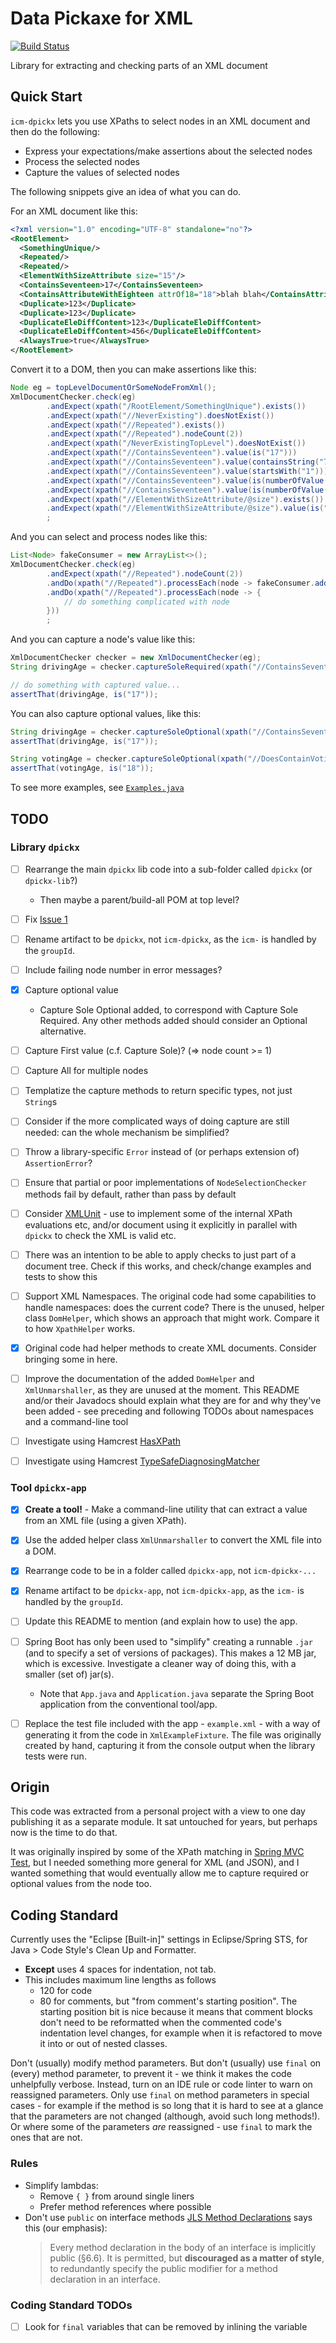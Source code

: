 Data Pickaxe for XML
====================

[![Build Status](https://travis-ci.org/ayeseeem/icm-dpickx.svg?branch=master)](https://travis-ci.org/ayeseeem/icm-dpickx)

Library for extracting and checking parts of an XML document


Quick Start
-----------

`icm-dpickx` lets you use XPaths to select nodes in an XML document and then
do the following:

- Express your expectations/make assertions about the selected nodes
- Process the selected nodes
- Capture the values of selected nodes

The following snippets give an idea of what you can do.

For an XML document like this:

```xml
<?xml version="1.0" encoding="UTF-8" standalone="no"?>
<RootElement>
  <SomethingUnique/>
  <Repeated/>
  <Repeated/>
  <ElementWithSizeAttribute size="15"/>
  <ContainsSeventeen>17</ContainsSeventeen>
  <ContainsAttributeWithEighteen attrOf18="18">blah blah</ContainsAttributeWithEighteen>
  <Duplicate>123</Duplicate>
  <Duplicate>123</Duplicate>
  <DuplicateEleDiffContent>123</DuplicateEleDiffContent>
  <DuplicateEleDiffContent>456</DuplicateEleDiffContent>
  <AlwaysTrue>true</AlwaysTrue>
</RootElement>
```

Convert it to a DOM, then you can make assertions like this:

```java
Node eg = topLevelDocumentOrSomeNodeFromXml();
XmlDocumentChecker.check(eg)
        .andExpect(xpath("/RootElement/SomethingUnique").exists())
        .andExpect(xpath("//NeverExisting").doesNotExist())
        .andExpect(xpath("//Repeated").exists())
        .andExpect(xpath("//Repeated").nodeCount(2))
        .andExpect(xpath("/NeverExistingTopLevel").doesNotExist())
        .andExpect(xpath("//ContainsSeventeen").value(is("17")))
        .andExpect(xpath("//ContainsSeventeen").value(containsString("7")))
        .andExpect(xpath("//ContainsSeventeen").value(startsWith("1")))
        .andExpect(xpath("//ContainsSeventeen").value(is(numberOfValue(17.0))))
        .andExpect(xpath("//ContainsSeventeen").value(is(numberOfValue(17))))
        .andExpect(xpath("//ElementWithSizeAttribute/@size").exists())
        .andExpect(xpath("//ElementWithSizeAttribute/@size").value(is("15")))
        ;
```

And you can select and process nodes like this:

```java
List<Node> fakeConsumer = new ArrayList<>();
XmlDocumentChecker.check(eg)
        .andExpect(xpath("//Repeated").nodeCount(2))
        .andDo(xpath("//Repeated").processEach(node -> fakeConsumer.add(node)))
        .andDo(xpath("//Repeated").processEach(node -> {
            // do something complicated with node
        }))
        ;
```

And you can capture a node's value like this:

```java
XmlDocumentChecker checker = new XmlDocumentChecker(eg);
String drivingAge = checker.captureSoleRequired(xpath("//ContainsSeventeen"));

// do something with captured value...
assertThat(drivingAge, is("17"));
```

You can also capture optional values, like this:

```java
String drivingAge = checker.captureSoleOptional(xpath("//ContainsSeventeen")).orElse("21");
assertThat(drivingAge, is("17"));

String votingAge = checker.captureSoleOptional(xpath("//DoesContainVotingAge")).orElse("18");
assertThat(votingAge, is("18"));
```


To see more examples, see [`Examples.java`](https://github.com/ayeseeem/icm-dpickx/blob/master/src/test/java/org/ayeseeem/dpick/xml/test/Examples.java "Examples")


TODO
----

### Library `dpickx` ###

- [ ] Rearrange the main `dpickx` lib code into a sub-folder called `dpickx` (or
      `dpickx-lib`?)
  - Then maybe a parent/build-all POM at top level?
- [ ] Fix [Issue 1](https://github.com/ayeseeem/icm-dpickx/issues/1#issue-733753076)
- [ ] Rename artifact to be `dpickx`, not `icm-dpickx`, as the `icm-` is
      handled by the `groupId`.
- [ ] Include failing node number in error messages?
- [x] Capture optional value
  - Capture Sole Optional added, to correspond with Capture Sole Required.
    Any other methods added should consider an Optional alternative.
- [ ] Capture First value (c.f. Capture Sole)? (=> node count >= 1)
- [ ] Capture All for multiple nodes
- [ ] Templatize the capture methods to return specific types, not just
      `String`s
- [ ] Consider if the more complicated ways of doing capture are still needed:
      can the whole mechanism be simplified?
- [ ] Throw a library-specific `Error` instead of (or perhaps extension of)
      `AssertionError`?
- [ ] Ensure that partial or poor implementations of `NodeSelectionChecker`
      methods fail by default, rather than pass by default
- [ ] Consider
      [XMLUnit](http://www.xmlunit.org/) - use to implement some of the internal
      XPath evaluations etc, and/or document using it explicitly in parallel
      with `dpickx` to check the XML is valid etc.
- [ ] There was an intention to be able to apply checks to just part of a
      document tree. Check if this works, and check/change examples and tests
      to show this
- [ ] Support XML Namespaces. The original code had some capabilities to handle
      namespaces: does the current code? There is the unused, helper class
      `DomHelper`, which shows an approach that might work. Compare it to how
      `XpathHelper` works.
- [x] Original code had helper methods to create XML documents. Consider
      bringing some in here.
- [ ] Improve the documentation of the added `DomHelper` and `XmlUnmarshaller`,
      as they are unused at the moment. This README and/or their Javadocs
      should explain what they are for and why they've been added - see
      preceding and following TODOs about namespaces and a command-line tool
- [ ] Investigate using Hamcrest
      [HasXPath](http://hamcrest.org/JavaHamcrest/javadoc/1.3/org/hamcrest/xml/HasXPath.html)
- [ ] Investigate using Hamcrest
      [TypeSafeDiagnosingMatcher](http://hamcrest.org/JavaHamcrest/javadoc/1.3/org/hamcrest/TypeSafeDiagnosingMatcher.html)


### Tool `dpickx-app` ###

- [x] **Create a tool!** - Make a command-line utility that can extract a value
      from an XML file (using a given XPath).
- [x] Use the added helper class `XmlUnmarshaller` to convert the XML file into
      a DOM.
- [x] Rearrange code to be in a folder called `dpickx-app`, not `icm-dpickx-...`
- [x] Rename artifact to be `dpickx-app`, not `icm-dpickx-app`, as the `icm-` is
      handled by the `groupId`.
- [ ] Update this README to mention (and explain how to use) the app.
- [ ] Spring Boot has only been used to "simplify" creating a runnable `.jar`
      (and to specify a set of versions of packages).
      This makes a 12 MB jar, which is excessive. Investigate a cleaner way of
      doing this, with a smaller (set of) jar(s).
  - Note that `App.java` and `Application.java` separate the Spring Boot
    application from the conventional tool/app.
- [ ] Replace the test file included with the app - `example.xml` - with a way
      of generating it from the code in `XmlExampleFixture`.
      The file was originally created by hand, capturing it from the console
      output when the library tests were run.


Origin
------

This code was extracted from a personal project with a view to one day
publishing it as a separate module. It sat untouched for years, but perhaps
now is the time to do that.

It was originally inspired by some of the XPath matching in
[Spring MVC Test](https://github.com/spring-projects/spring-framework/tree/master/spring-test),
but I needed something more general for XML (and JSON), and I wanted
something that would eventually allow me to capture required or optional
values from the node too.


Coding Standard
---------------

Currently uses the "Eclipse [Built-in]" settings in Eclipse/Spring STS, for
Java > Code Style's Clean Up and Formatter.

- **Except** uses 4 spaces for indentation, not tab.
- This includes maximum line lengths as follows
  - 120 for code
  - 80 for comments, but
    "from comment's starting position".
    The starting position bit is nice because it means that comment blocks
    don't need to be reformatted when the commented code's indentation level
    changes, for example when it is refactored to move it into or out of nested
    classes.

Don't (usually) modify method parameters.
But don't (usually) use `final` on (every) method parameter, to prevent
it - we think it makes the code unhelpfully verbose.
Instead, turn on an IDE rule or code linter to warn on reassigned parameters.
Only use `final` on method parameters in special cases - for example if the
method is so long that it is hard to see at a glance that the parameters are
not changed (although, avoid such long methods!). Or where some of the
parameters _are_ reassigned - use `final` to mark the ones that are not.


### Rules

- Simplify lambdas:
  - Remove `{ }` from around single liners
  - Prefer method references where possible
- Don't use `public` on interface methods
  [JLS Method Declarations](https://docs.oracle.com/javase/specs/jls/se8/html/jls-9.html#jls-9.4)
  says this (our emphasis):
    > Every method declaration in the body of an interface is implicitly
    > public (§6.6). It is permitted, but **discouraged as a matter of style**,
    > to redundantly specify the public modifier for a method declaration in
    > an interface.


### Coding Standard TODOs

- [ ] Look for `final` variables that can be removed by inlining the variable
